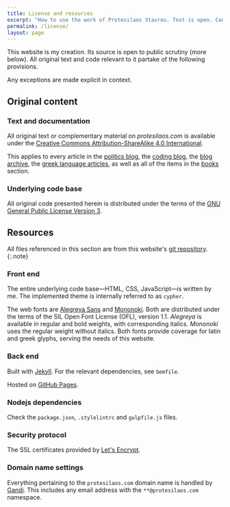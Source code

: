 ```yaml
---
title: License and resources
excerpt: "How to use the work of Protesilaos Stavrou. Text is open. Code is free software."
permalink: /license/
layout: page
---
```

This website is my creation. Its source is open to public scrutiny (more below). All original text and code relevant to it partake of the following provisions.

Any exceptions are made explicit in context.

## Original content

### Text and documentation
All original text or complementary material on *protesilaos.com* is available under the [Creative Commons Attribution-ShareAlike 4.0 International](https://creativecommons.org/licenses/by-sa/4.0/legalcode).

This applies to every article in the [politics blog](/blog/), the [coding blog](/codelog/), the [blog archive](/blog-archive/), the [greek language articles](/greek/), as well as all of the items in the [books](/books/) section.

### Underlying code base

All original code presented herein is distributed under the terms of the [GNU General Public License Version 3](https://www.gnu.org/licenses/gpl-3.0.html).

## Resources

All files referenced in this section are from this website's [git repository](https://github.com/protesilaos/protesilaos.github.io).
{:.note}

### Front end

The entire underlying code base—HTML, CSS, JavaScript—is written by me. The implemented theme is internally referred to as `cypher`.

The web fonts are [Alegreya Sans](https://www.huertatipografica.com/en/fonts/alegreya-sans-ht) and [Mononoki](https://madmalik.github.io/mononoki/). Both are distributed under the terms of the SIL Open Font License (OFL), version 1.1. *Alegreya* is available in regular and bold weights, with corresponding italics. *Mononoki* uses the regular weight without italics. Both fonts provide coverage for latin and greek glyphs, serving the needs of this website.

### Back end

Built with [Jekyll](http://jekyllrb.com). For the relevant dependencies, see `Gemfile`.

Hosted on [GitHub Pages](https://pages.github.com/).

### Nodejs dependencies

Check the `package.json`, `.stylelintrc` and `gulpfile.js` files.

### Security protocol

The SSL certificates provided by [Let's Encrypt](https://letsencrypt.org/).

### Domain name settings

Everything pertaining to the `protesilaos.com` domain name is handled by [Gandi](https://gandi.net). This includes any email address with the `**@protesilaos.com` namespace.
